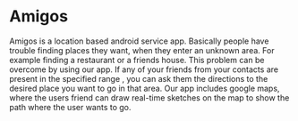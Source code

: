 # Amigos

Amigos is a location based android service app. Basically people have trouble finding
places they want, when they enter an unknown area. For example finding a restaurant or a
friends house. This problem can be overcome by using our app. If any of your friends from
your contacts are present in the specified range , you can ask them the directions to the desired place you want to go in that area. Our app includes google maps, where the users friend can draw real-time sketches on the map to show the path where the user wants to go.
